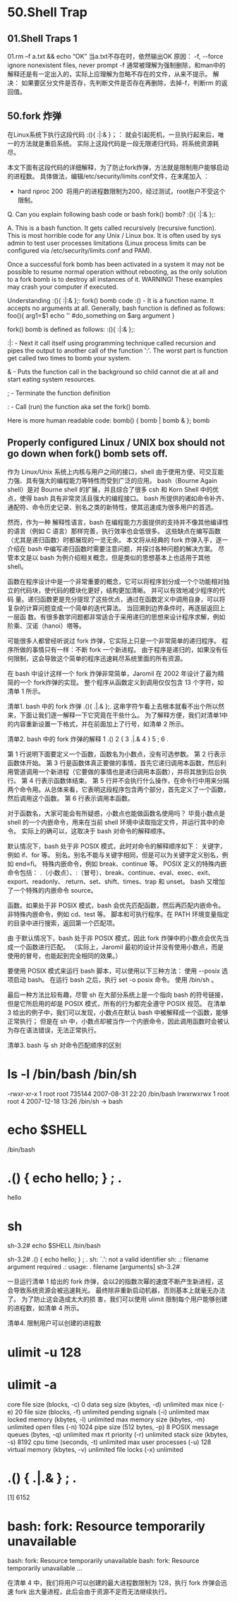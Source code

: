 # 50.Shell Trap

## 01.Shell Traps 1

01.rm –f a.txt && echo “OK”
当a.txt不存在时，依然输出OK
原因：
-f, --force
ignore nonexistent files, never prompt
-f 通常被理解为强制删除，和man中的解释还是有一定出入的，实际上应理解为忽略不存在的文件，从来不提示。
解决：
如果要区分文件是否存，先判断文件是否存在再删除，去掉-f，判断rm 的返回值。


## 50.fork 炸弹

在Linux系统下执行这段代码 :(){ :|:& }；： 就会引起死机，一旦执行起来后，唯一的方法就是重启系统。
实际上这段代码是一段无限递归代码，将系统资源耗尽。

本文下面有这段代码的详细解释，为了防止fork炸弹，方法就是限制用户能够启动的进程数。
具体做法，编辑/etc/security/limits.conf文件，在末尾加入 ：
* hard nproc 200 
将用户的进程数限制为200，经过测试，root账户不受这个限制。

Q. Can you explain following bash code or bash fork() bomb?
:(){ :|:& };:

A. This is a bash function. 
It gets called recursively (recursive function). This is most horrible code for any Unix / Linux box. 
It is often used by sys admin to test user processes limitations
 (Linux process limits can be configured via /etc/security/limits.conf and PAM).

Once a successful fork bomb has been activated in a system it may not be possible to resume normal operation without rebooting,
as the only solution to a fork bomb is to destroy all instances of it.
WARNING! These examples may crash your computer if executed.

Understanding :(){ :|:& };: fork() bomb code
:() - It is a function name. It accepts no arguments at all. Generally, bash function is defined as follows:
foo(){
arg1=$1
echo ''
#do_something on $arg argument
}

fork() bomb is defined as follows:
:(){
:|:&
};:

:|: - Next it call itself using programming technique called recursion and pipes the output to another call of the function ':'. 
The worst part is function get called two times to bomb your system.

& - Puts the function call in the background so child cannot die at all and start eating system resources.

; - Terminate the function definition

: - Call (run) the function aka set the fork() bomb.

Here is more human readable code:
bomb() {
bomb | bomb &
}; bomb

Properly configured Linux / UNIX box should not go down when fork() bomb sets off.
----------------------------------------------------------------------------------------------------------------------------------------
作为 Linux/Unix 系统上内核与用户之间的接口，shell 由于使用方便、可交互能力强、具有强大的编程能力等特性而受到广泛的应用。
bash（Bourne Again shell）是对 Bourne shell 的扩展，并且综合了很多 csh 和 Korn Shell 中的优点，使得 bash 具有非常灵活且强大的编程接口。
bash 所提供的诸如命令补齐、通配符、命令历史记录、别名之类的新特性，使其迅速成为很多用户的首选。

然而，作为一种 解释性语言，bash 在编程能力方面提供的支持并不像其他编译性的语言（例如 C 语言）那样完善，执行效率也会低很多。
这些缺点在编写函数（尤其是递归函数）时都展现的一览无余。
本文将从经典的 fork 炸弹入手，逐一介绍在 bash 中编写递归函数时需要注意问题，并探讨各种问题的解决方案。
尽管本文是以 bash 为例介绍相关概念，但是类似的思想基本上也适用于其他 shell。

函数在程序设计中是一个非常重要的概念，它可以将程序划分成一个个功能相对独立的代码块，使代码的模块化更好，结构更加清晰。
并可以有效地减少程序的代码 量。递归函数更是充分提现了这些优点，通过在函数定义中调用自身，可以将复杂的计算问题变成一个简单的迭代算法。
当回溯到边界条件时，再逐层返回上一层函 数。有很多数学问题都非常适合于采用递归的思想来设计程序求解，例如阶乘、汉诺（hanoi）塔等。

可能很多人都曾经听说过 fork 炸弹，它实际上只是一个非常简单的递归程序。
程序所做的事情只有一样：不断 fork 一个新进程。
由于程序是递归的，如果没有任何限制，这会导致这个简单的程序迅速耗尽系统里面的所有资源。

在 bash 中设计这样一个 fork 炸弹非常简单，Jaromil 在 2002 年设计了最为精简的一个 fork炸弹的实现。
整个程序从函数定义到调用仅仅包含 13 个字符，如清单 1 所示。

清单1. bash 中的 fork 炸弹
.(){ .|.& };.
这串字符乍看上去根本就看不出个所以然来，下面让我们逐一解释一下它究竟在干些什么。
为了解释方便，我们对清单1中的内容重新设置一下格式，并在前面加上了行号，如清单 2 所示。

清单2. bash 中的 fork 炸弹的解释 
  1 .()
  2 {
  3  .|.& 
  4 }
  5 ;
  6 .

第 1 行说明下面要定义一个函数，函数名为小数点，没有可选参数。
第 2 行表示函数体开始。
第 3 行是函数体真正要做的事情，首先它递归调用本函数，然后利用管道调用一个新进程（它要做的事情也是递归调用本函数），并将其放到后台执行。
第 4 行表示函数体结束。
第 5 行并不会执行什么操作，在命令行中用来分隔两个命令用。从总体来看，它表明这段程序包含两个部分，首先定义了一个函数，然后调用这个函数。
第 6 行表示调用本函数。

对于函数名，大家可能会有所疑惑，小数点也能做函数名使用吗？
毕竟小数点是 shell 的一个内嵌命令，用来在当前 shell 环境中读取指定文件，并运行其中的命令。
实际上的确可以，这取决于 bash 对命令的解释顺序。

默认情况下，bash 处于非 POSIX 模式，此时对命令的解释顺序如下：
关键字，例如 if、for 等。
别名。别名不能与关键字相同，但是可以为关键字定义别名，例如 end=fi。
特殊内嵌命令，例如 break、continue 等。
POSIX 定义的特殊内嵌命令包括：
.（小数点）、:（冒号）、break、continue、eval、exec、exit、export、readonly、 return、set、shift、times、trap 和 unset。
bash 又增加了一个特殊的内嵌命令 source。

函数。如果处于非 POSIX 模式，bash 会优先匹配函数，然后再匹配内嵌命令。
非特殊内嵌命令，例如 cd、test 等。
脚本和可执行程序。在 PATH 环境变量指定的目录中进行搜索，返回第一个匹配项。

由 于默认情况下，bash 处于非 POSIX 模式，因此 fork 炸弹中的小数点会优先当成一个函数进行匹配。
（实际上，Jaromil 最初的设计并没有使用小数点，而是使用的冒号，也能起到完全相同的效果。）

要使用 POSIX 模式来运行 bash 脚本，可以使用以下三种方法：
使用 --posix 选项启动 bash。
在运行 bash 之后，执行 set -o posix 命令。
使用 /bin/sh 。

最后一种方法比较有趣，尽管 sh 在大部分系统上是一个指向 bash 的符号链接，但是它所启用的却是 POSIX 模式，所有的行为都完全遵守 POSIX 规范。
在清单 3 给出的例子中，我们可以发现，小数点在默认 bash 中被解释成一个函数，能够正常执行；
但是在 sh 中，小数点却被当作一个内嵌命令，因此调用函数时会被认为存在语法错误，无法正常执行。

清单3. bash 与 sh 对命令匹配顺序的区别
# ls -l /bin/bash /bin/sh
-rwxr-xr-x 1 root root 735144 2007-08-31 22:20 /bin/bash
lrwxrwxrwx 1 root root      4 2007-12-18 13:26 /bin/sh -> bash

# echo $SHELL
/bin/bash

# .() { echo hello; } ; .
hello

# sh
sh-3.2# echo $SHELL
/bin/bash

sh-3.2# .() { echo hello; } ; .
sh: `.': not a valid identifier
sh: .: filename argument required
.: usage: . filename [arguments]
sh-3.2#

一旦运行清单 1 给出的 fork 炸弹，会以2的指数次幂的速度不断产生新进程，这会导致系统资源会被迅速耗光。
最终除非重新启动机器，否则基本上就毫无办法了。
为了防止这会造成太大的损 害，我们可以使用 ulimit 限制每个用户能够创建的进程数，如清单 4 所示。

清单4. 限制用户可以创建的进程数
# ulimit -u 128
# ulimit -a
core file size          (blocks, -c) 0
data seg size           (kbytes, -d) unlimited
max nice                        (-e) 20
file size               (blocks, -f) unlimited
pending signals                 (-i) unlimited
max locked memory       (kbytes, -l) unlimited
max memory size         (kbytes, -m) unlimited
open files                      (-n) 1024
pipe size            (512 bytes, -p) 8
POSIX message queues     (bytes, -q) unlimited
max rt priority                 (-r) unlimited
stack size              (kbytes, -s) 8192
cpu time               (seconds, -t) unlimited
max user processes              (-u) 128
virtual memory          (kbytes, -v) unlimited
file locks                      (-x) unlimited

# .() { .|.& } ; .
[1] 6152

# bash: fork: Resource temporarily unavailable
bash: fork: Resource temporarily unavailable
bash: fork: Resource temporarily unavailable
...

在清单 4 中，我们将用户可以创建的最大进程数限制为 128，执行 fork 炸弹会迅速 fork 出大量进程，此后会由于资源不足而无法继续执行。


